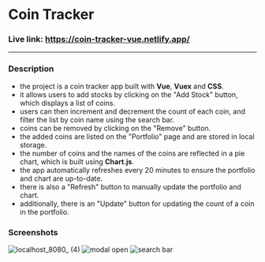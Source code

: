 # Coin Tracker

### Live link: https://coin-tracker-vue.netlify.app/
--------------------------------------------------

### Description

* the project is a coin tracker app built with **Vue**, **Vuex** and **CSS**. 
* it allows users to add stocks by clicking on the "Add Stock" button, which displays a list of coins. 
* users can then increment and decrement the count of each coin, and filter the list by coin name using the search bar. 
* coins can be removed by clicking on the "Remove" button. 
* the added coins are listed on the "Portfolio" page and are stored in local storage. 
* the number of coins and the names of the coins are reflected in a pie chart, which is built using **Chart.js**. 
* the app automatically refreshes every 20 minutes to ensure the portfolio and chart are up-to-date. 
* there is also a "Refresh" button to manually update the portfolio and chart. 
* additionally, there is an "Update" button for updating the count of a coin in the portfolio.

### Screenshots

![localhost_8080_ (4)](https://user-images.githubusercontent.com/102012491/214872651-10cbc28a-cd19-4041-aa0e-9d3fd113b2ac.png)
![modal open](https://user-images.githubusercontent.com/102012491/214872681-f21c21cc-cf3b-402d-ba1f-dec2ea040073.png)
![search bar](https://user-images.githubusercontent.com/102012491/214872687-e5683d7a-b5c5-4417-a739-b5b4b39d80c1.png)
